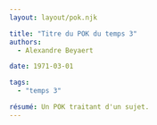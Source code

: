 ```yaml
---
layout: layout/pok.njk

title: "Titre du POK du temps 3"
authors:
  - Alexandre Beyaert

date: 1971-03-01

tags: 
  - "temps 3"

résumé: Un POK traitant d'un sujet.
---
```

